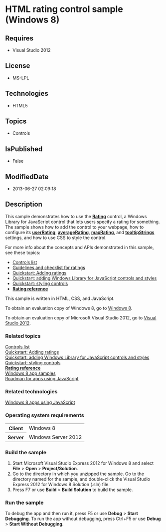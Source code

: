 # HTML rating control sample (Windows 8)
## Requires
* Visual Studio 2012
## License
* MS-LPL
## Technologies
* HTML5
## Topics
* Controls
## IsPublished
* False
## ModifiedDate
* 2013-06-27 02:09:18
## Description

<div id="mainSection">
<p>This sample demonstrates how to use the <a href="http://msdn.microsoft.com/library/windows/apps/br211895">
<b>Rating</b></a> control, a Windows Library for JavaScript control that lets users specify a rating for something. The sample shows how to add the control to your webpage, how to configure its
<a href="http://msdn.microsoft.com/library/windows/apps/br211901"><b>userRating</b></a>,
<a href="http://msdn.microsoft.com/library/windows/apps/br211889"><b>averageRating</b></a>,
<a href="http://msdn.microsoft.com/library/windows/apps/br211894"><b>maxRating</b></a>, and
<a href="http://msdn.microsoft.com/library/windows/apps/br211900"><b>tooltipStrings</b></a> settings, and how to use CSS to style the control.
</p>
<p>For more info about the concepts and APIs demonstrated in this sample, see these topics:
</p>
<p></p>
<ul>
<li><a href="http://msdn.microsoft.com/library/windows/apps/hh465453">Controls list</a>
</li><li><a href="http://msdn.microsoft.com/library/windows/apps/hh465471">Guidelines and checklist for ratings</a>
</li><li><a href="http://msdn.microsoft.com/library/windows/apps/hh465489">Quickstart: Adding ratings</a>
</li><li><a href="http://msdn.microsoft.com/library/windows/apps/hh465493">Quickstart: adding Windows Library for JavaScript controls and styles</a>
</li><li><a href="http://msdn.microsoft.com/library/windows/apps/hh465498">Quickstart: styling controls</a>
</li><li><a href="http://msdn.microsoft.com/library/windows/apps/br211895"><b>Rating reference</b></a>
</li></ul>
<p></p>
<p>This sample is written in HTML, CSS, and JavaScript.</p>
<p>To obtain an evaluation copy of Windows&nbsp;8, go to <a href="http://go.microsoft.com/fwlink/p/?linkid=241655">
Windows&nbsp;8</a>.</p>
<p>To obtain an evaluation copy of Microsoft Visual Studio&nbsp;2012, go to <a href="http://go.microsoft.com/fwlink/p/?linkid=241656">
Visual Studio&nbsp;2012</a>.</p>
<h3><a id="related_topics"></a>Related topics</h3>
<dl><dt><a href="http://msdn.microsoft.com/library/windows/apps/hh465453">Controls list</a>
</dt><dt><a href="http://msdn.microsoft.com/library/windows/apps/hh465489">Quickstart: Adding ratings</a>
</dt><dt><a href="http://msdn.microsoft.com/library/windows/apps/hh465493">Quickstart: adding Windows Library for JavaScript controls and styles</a>
</dt><dt><a href="http://msdn.microsoft.com/library/windows/apps/hh465498">Quickstart: styling controls</a>
</dt><dt><a href="http://msdn.microsoft.com/library/windows/apps/br211895"><b>Rating reference</b></a>
</dt><dt><a href="http://go.microsoft.com/fwlink/p/?LinkID=227694">Windows 8 app samples</a>
</dt><dt><a href="http://msdn.microsoft.com/library/windows/apps/hh465037">Roadmap for apps using JavaScript</a>
</dt></dl>
<h3>Related technologies</h3>
<a href="http://msdn.microsoft.com/library/windows/apps/br211385">Windows 8 apps using JavaScript</a>
<h3>Operating system requirements</h3>
<table>
<tbody>
<tr>
<th>Client</th>
<td><dt>Windows&nbsp;8 </dt></td>
</tr>
<tr>
<th>Server</th>
<td><dt>Windows Server&nbsp;2012 </dt></td>
</tr>
</tbody>
</table>
<h3>Build the sample</h3>
<ol>
<li>Start Microsoft Visual Studio Express&nbsp;2012 for Windows&nbsp;8 and select <b>File</b> &gt;
<b>Open</b> &gt; <b>Project/Solution</b>. </li><li>Go to the directory in which you unzipped the sample. Go to the directory named for the sample, and double-click the Visual Studio Express&nbsp;2012 for Windows&nbsp;8 Solution (.sln) file.
</li><li>Press F7 or use <b>Build</b> &gt; <b>Build Solution</b> to build the sample. </li></ol>
<h3>Run the sample</h3>
<p>To debug the app and then run it, press F5 or use <b>Debug</b> &gt; <b>Start Debugging</b>. To run the app without debugging, press Ctrl&#43;F5 or use
<b>Debug</b> &gt; <b>Start Without Debugging</b>. </p>
</div>
